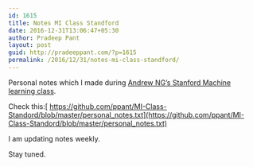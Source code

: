 ```yaml
---
id: 1615
title: Notes MI Class Standford
date: 2016-12-31T13:06:47+05:30
author: Pradeep Pant
layout: post
guid: http://pradeeppant.com/?p=1615
permalink: /2016/12/31/notes-mi-class-standford/
---
```

Personal notes which I made during [Andrew NG&#8217;s Stanford Machine learning class](https://www.coursera.org/learn/machine-learning).

Check this:[ https://github.com/ppant/MI-Class-Standord/blob/master/personal_notes.txt](https://github.com/ppant/MI-Class-Standord/blob/master/personal_notes.txt)

I am updating notes weekly.

Stay tuned.

&nbsp;
